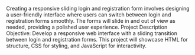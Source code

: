 Creating a responsive sliding login and registration form involves designing a user-friendly interface where users can switch between login and registration forms smoothly. The forms will slide in and out of view as needed, providing a polished user experience.
Project Description
Objective:
Develop a responsive web interface with a sliding transition between login and registration forms. This project will showcase HTML for structure, CSS for styling, and JavaScript for interactivity.
